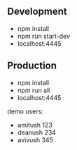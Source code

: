 ## Development

* npm install
* npm run start-dev
* localhost:4445

## Production

* npm install
* npm run all
* localhost:4445

demo users:

 - amitush 123
 - deanush 234
 - avivush 345
